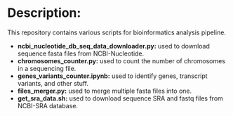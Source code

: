 # Description:

This repository contains various scripts for bioinformatics analysis pipeline.

* **ncbi_nucleotide_db_seq_data_downloader.py:** used to download sequence fasta files from NCBI-Nucleotide.
* **chromosomes_counter.py:** used to count the number of chromosomes in a sequencing file.
* **genes_variants_counter.ipynb:** used to identify genes, transcript variants, and other stuff.
* **files_merger.py:** used to merge multiple fasta files into one.
* **get_sra_data.sh:** used to download sequence SRA and fastq files from NCBI-SRA database.
